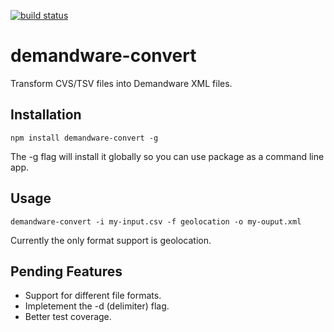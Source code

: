 [![build status](https://secure.travis-ci.org/coderguy/demandware-convert.png)](http://travis-ci.org/coderguy/demandware-convert)
# demandware-convert

Transform CVS/TSV files into Demandware XML files.

## Installation

```
npm install demandware-convert -g
```

The -g flag will install it globally so you can use package as a command line app.

## Usage

```
demandware-convert -i my-input.csv -f geolocation -o my-ouput.xml
```

Currently the only format support is geolocation.

## Pending Features

* Support for different file formats.
* Impletement the -d (delimiter) flag.
* Better test coverage.